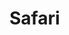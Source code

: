 <!--
 * @Author: tangdaoyong
 * @Date: 2021-04-14 14:52:28
 * @LastEditors: tangdaoyong
 * @LastEditTime: 2021-04-14 14:52:29
 * @Description: Safari
-->
# Safari